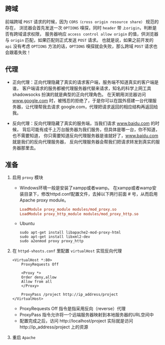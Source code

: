 ## 跨域

前端跨域 `POST` 请求的时候，因为 `CORS（cross origin resource share）` 规范的存在，
浏览器会首先发送一次 `OPTIONS` 嗅探，同时 `header` 带 `上origin`，判断是否有跨域请求权限，
服务器响应 `access control allow origin` 的值，供浏览器与 `origin` 匹配，如果匹配则正式发送 `POST` 请求。
也就是说，如果之前开发的 `api` 没有考虑 `OPTIONS` 方法的话，`OPTIONS` 嗅探就会失败，那么跨域 `POST` 请求也会跟着失败！

## 代理

- 正向代理：正向代理隐藏了真实的请求客户端，服务端不知道真实的客户端是谁，
  客户端请求的服务都被代理服务器代替来请求，知名的科学上网工具shadowsocks 扮演的就是典型的正向代理角色。
  在天朝用浏览器访问 www.google.com 时，被残忍的拒绝了，于是你可以在国外搭建一台代理服务器，让代理帮我去请求 google.com，代理把请求返回的相应结构再返回给我。

- 反向代理：反向代理隐藏了真实的服务端，当我们请求 www.baidu.com 的时候，
  背后可能有成千上万台服务器为我们服务，但具体是哪一台，你不知道，也不需要知道，
  你只需要知道反向代理服务器是谁就好了，www.baidu.com 就是我们的反向代理服务器，
  反向代理服务器会帮我们把请求转发到真实的服务器那里去。

## 准备

1. 启用 `proxy` 模块
   - Windows环境一般是安装了xampp或者wamp。
     在xampp或者wamp安装目录下，修改httpd.conf配置文件，去掉以下两行前面 # 号，从而启用Apache proxy module。

        ```conf
        LoadModule proxy_module modules/mod_proxy.so
        LoadModule proxy_http_module modules/mod_proxy_http.so
        ```

   - Ubuntu
    
        ```linux
        sudo apt-get install libapache2-mod-proxy-html
        sudo apt-get install libxml2-dev
        sudo a2enmod proxy proxy_http
        ```

2. 在 `httpd-vhosts.conf` 里配置 `virtualHost` 实现反向代理

    ```apcahe
    <VirtualHost *:80>
        ProxyRequests Off

        <Proxy *>
        Order deny,allow
        Allow from all
        </Proxy>

        ProxyPass /project http://ip_address/project
    </VirtualHost>
    ```

    - ProxyRequests Off 指令是指采用反向（reverse）代理
    - ProxyPass 指令允许将一个远端服务器映射到本地服务器的URL空间中
    - 配置完成之后，访问 http://localhost/project 实际就是访问 http://ip_address/project 上的资源

3. 重启 `Apache`